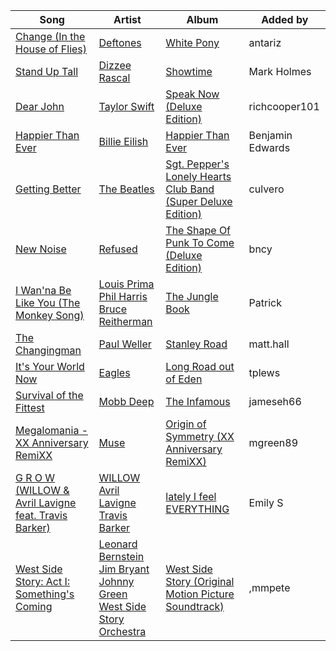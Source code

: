 | Song | Artist | Album | Added by |
|-|-|-|-|
| [Change (In the House of Flies)](https://open.spotify.com/track/51c94ac31swyDQj9B3Lzs3) | [Deftones](https://open.spotify.com/artist/6Ghvu1VvMGScGpOUJBAHNH) | [White Pony](https://open.spotify.com/album/5LEXck3kfixFaA3CqVE7bC) | antariz |
| [Stand Up Tall](https://open.spotify.com/track/6YH9aJRrCuChmbRH2Fr2gP) | [Dizzee Rascal](https://open.spotify.com/artist/0gusqTJKxtU1UTmNRMHZcv) | [Showtime](https://open.spotify.com/album/3vIieAlnUmoEeMC0js9p0m) | Mark Holmes |
| [Dear John](https://open.spotify.com/track/1ubvV5ECkm6nSI6g1HmbBK) | [Taylor Swift](https://open.spotify.com/artist/06HL4z0CvFAxyc27GXpf02) | [Speak Now (Deluxe Edition)](https://open.spotify.com/album/5EpMjweRD573ASl7uNiHym) | richcooper101 |
| [Happier Than Ever](https://open.spotify.com/track/4RVwu0g32PAqgUiJoXsdF8) | [Billie Eilish](https://open.spotify.com/artist/6qqNVTkY8uBg9cP3Jd7DAH) | [Happier Than Ever](https://open.spotify.com/album/0JGOiO34nwfUdDrD612dOp) | Benjamin Edwards |
| [Getting Better](https://open.spotify.com/track/1GqRv17EiYH30nM3MYE2h5) | [The Beatles](https://open.spotify.com/artist/3WrFJ7ztbogyGnTHbHJFl2) | [Sgt. Pepper's Lonely Hearts Club Band (Super Deluxe Edition)](https://open.spotify.com/album/1ntNLgaYCFCkeW4flGYlY2) | culvero |
| [New Noise](https://open.spotify.com/track/35iLpqqQg4KrfYAzbvN1vH) | [Refused](https://open.spotify.com/artist/5sdxGvwxI1TkTA6Pu2jnTb) | [The Shape Of Punk To Come (Deluxe Edition)](https://open.spotify.com/album/2Us9qPHLvLoTl6HkYAPcz2) | bncy |
| [I Wan'na Be Like You (The Monkey Song)](https://open.spotify.com/track/2EeVPGHq2I7fjeDfT6LEYX) | [Louis Prima](https://open.spotify.com/artist/52lBOxCxbJg0ttXEW9CQpW)<br>[Phil Harris](https://open.spotify.com/artist/2ISMfPtVzHc9jDDVPUEHDa)<br>[Bruce Reitherman](https://open.spotify.com/artist/43HPW60tz4BMYMRnmXMagJ) | [The Jungle Book](https://open.spotify.com/album/7zdZNXoapFcOW663zgLdOE) | Patrick |
| [The Changingman](https://open.spotify.com/track/7kUXwO3iyjMiuupW3yAcjx) | [Paul Weller](https://open.spotify.com/artist/7Lf3LOZp3U3u2f6cWMd3AH) | [Stanley Road](https://open.spotify.com/album/6AchAV6b4UKi1fZK3Q1aWo) | matt.hall |
| [It's Your World Now](https://open.spotify.com/track/16d5g17lGxWEY3RIbjJ0FV) | [Eagles](https://open.spotify.com/artist/0ECwFtbIWEVNwjlrfc6xoL) | [Long Road out of Eden](https://open.spotify.com/album/2cWtnFvM7BmyQG1ojQDcCT) | tplews |
| [Survival of the Fittest](https://open.spotify.com/track/7N1Vjtzr1lmmCW9iasQ8YO) | [Mobb Deep](https://open.spotify.com/artist/6O2zJ0tId7g07yzHtX0yap) | [The Infamous](https://open.spotify.com/album/1cCAb1vN8uUsdfEylVmTLs) | jameseh66 |
| [Megalomania - XX Anniversary RemiXX](https://open.spotify.com/track/0ZaUYzh2JCOPaRZpljoOHm) | [Muse](https://open.spotify.com/artist/12Chz98pHFMPJEknJQMWvI) | [Origin of Symmetry (XX Anniversary RemiXX)](https://open.spotify.com/album/5EIVoKtfgnSc0nPzJS6lzy) | mgreen89 |
| [G R O W (WILLOW & Avril Lavigne feat. Travis Barker)](https://open.spotify.com/track/7yYDTV3VQ322o8r4wcYlqZ) | [WILLOW](https://open.spotify.com/artist/3rWZHrfrsPBxVy692yAIxF)<br>[Avril Lavigne](https://open.spotify.com/artist/0p4nmQO2msCgU4IF37Wi3j)<br>[Travis Barker](https://open.spotify.com/artist/4exLIFE8sISLr28sqG1qNX) | [lately I feel EVERYTHING](https://open.spotify.com/album/1dg0gmrCaEbENVXpPIvi1m) | Emily S |
| [West Side Story: Act I: Something's Coming](https://open.spotify.com/track/12duZc7sEBtgHsudXsJCy2) | [Leonard Bernstein](https://open.spotify.com/artist/2LmyJyCF5V1eQyvHgJNbTn)<br>[Jim Bryant](https://open.spotify.com/artist/5F1WUn6SzEmqL6MbfspgTw)<br>[Johnny Green](https://open.spotify.com/artist/0mzeuEu2tXNjhVNc1sKVWI)<br>[West Side Story Orchestra](https://open.spotify.com/artist/2y0ch4gqc0z7SMWsjHWL5F) | [West Side Story (Original Motion Picture Soundtrack)](https://open.spotify.com/album/1kA4RO70idrEQkOX3zlRfa) | ,mmpete |